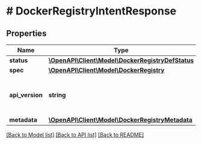 # # DockerRegistryIntentResponse

## Properties

Name | Type | Description | Notes
------------ | ------------- | ------------- | -------------
**status** | [**\OpenAPI\Client\Model\DockerRegistryDefStatus**](DockerRegistryDefStatus.md) |  | [optional]
**spec** | [**\OpenAPI\Client\Model\DockerRegistry**](DockerRegistry.md) |  | [optional]
**api_version** | **string** | API Version of the Nutanix v3 API framework. | [default to '3.1.0']
**metadata** | [**\OpenAPI\Client\Model\DockerRegistryMetadata**](DockerRegistryMetadata.md) |  |

[[Back to Model list]](../../README.md#models) [[Back to API list]](../../README.md#endpoints) [[Back to README]](../../README.md)
